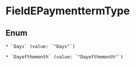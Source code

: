 
# FieldEPaymenttermType

## Enum


    * `Days` (value: `"Days"`)

    * `Dayofthemonth` (value: `"Dayofthemonth"`)



